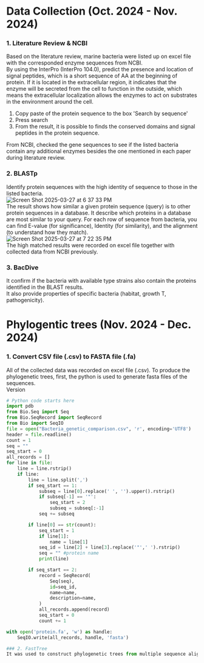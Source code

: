 # Data Collection (Oct. 2024 - Nov. 2024)
### 1. Literature Review & NCBI
Based on the literature review, marine bacteria were listed up on excel file with the corresponded enzyme sequences from NCBI.  
By using the InterPro (InterPro 104.0), predict the presence and location of signal peptides, which is a short sequence of AA at the beginning of protein. If it is located in the extracellular region, it indicates that the enzyme will be secreted from the cell to function in the outside, which means the extracellular localization allows the enzymes to act on substrates in the environment around the cell.
  1. Copy paste of the protein sequence to the box 'Search by sequence'
  2. Press search
  3. From the result, it is possible to finds the conserved domains and signal peptides in the protein sequence.

From NCBI, checked the gene sequences to see if the listed bacteria contain any additional enzymes besides the one mentioned in each paper during literature review.

### 2. BLASTp
Identify protein sequences with the high identity of sequence to those in the listed bacteria.  
![Screen Shot 2025-03-27 at 6 37 33 PM](https://github.com/user-attachments/assets/1205a98b-5857-46aa-a8e9-c6b369024217)  
The result shows how similar a given protein sequence (query) is to other protein sequences in a database. It describe which proteins in a database are most similar to your query. 
For each row of sequence from bacteria, you can find E-value (for significance), Identity (for similarity), and the alignment (to understand how they match).  
![Screen Shot 2025-03-27 at 7 22 35 PM](https://github.com/user-attachments/assets/49c74cea-8be5-48f5-bf25-b75ccaf67dba)  
The high matched results were recorded on excel file together with collected data from NCBI previously.

### 3. BacDive
It confirm if the bacteria with available type strains also contain the proteins identified in the BLAST results.  
It also provide properties of specific bacteria (habitat, growth T, pathogenicity).  

# Phylogentic trees (Nov. 2024 - Dec. 2024)
### 1. Convert CSV file (.csv) to FASTA file (.fa)
All of the collected data was recorded on excel file (.csv). To produce the phylogenetic trees, first, the python is used to generate fasta files of the sequences.  
Version 
```python
# Python code starts here
import pdb
from Bio.Seq import Seq
from Bio.SeqRecord import SeqRecord
from Bio import SeqIO
file = open("Bacteria_genetic_comparison.csv", 'r', encoding='UTF8')
header = file.readline()
count = 1
seq = ""
seq_start = 0
all_records = []
for line in file:
    line = line.rstrip()
    if line:
        line = line.split(',')
        if seq_start == 1:
            subseq = line[0].replace(' ', '').upper().rstrip()
            if subseq[-1] == '"':
                seq_start = 2
                subseq = subseq[:-1]
            seq += subseq

        if line[0] == str(count):
            seq_start = 1
            if line[1]:
                name = line[1]
            seq_id = line[2] + line[3].replace('"',' ').rstrip()
            seq = "" #protein name
            print(line)

        if seq_start == 2:
            record = SeqRecord(
                Seq(seq),
                id=seq_id,
                name=name,
                description=name,
            )
            all_records.append(record)
            seq_start = 0
            count += 1

with open('protein.fa', 'w') as handle:
    SeqIO.write(all_records, handle, 'fasta')

### 2. FastTree 
It was used to construct phylogenetic trees from multiple sequence alignments







